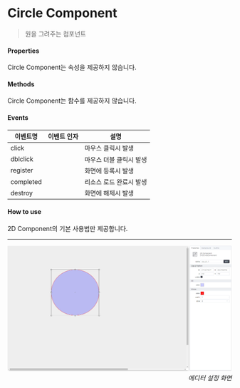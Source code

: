 # Circle Component
> 원을 그려주는 컴포넌트

#### Properties

Circle Component는 속성을 제공하지 않습니다.

#### Methods

Circle Component는 함수를 제공하지 않습니다.

#### Events
|이벤트명|이벤트 인자|설명|
|---|---|---|
|click||마우스 클릭시 발생|
|dblclick||마우스 더블 클릭시 발생|
|register||화면에 등록시 발생|
|completed||리소스 로드 완료시 발생|
|destroy||화면에 해제시 발생|

#### How to use

2D Component의 기본 사용법만 제공합니다.


---

![gras](./images/circle.png)
<p align="right" style="margin-top: -.85em;font-style: italic;">에디터 설정 화면</p>